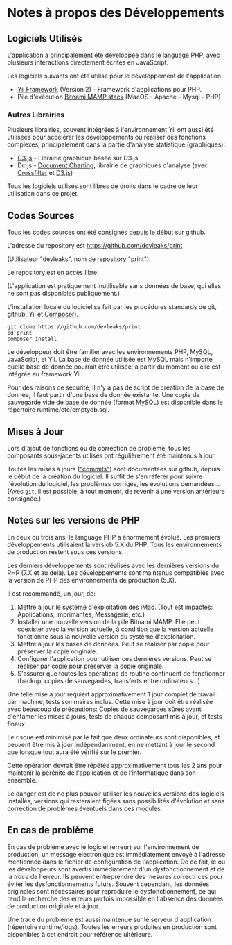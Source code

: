 # Notes à propos des Développements

## Logiciels Utilisés

L'application a principalement été développée dans le language PHP,
avec plusieurs interactions directement écrites en JavaScript.

Les logiciels suivants ont été utilisé pour le développement de l'application:

* [Yii Framework](http://www.yiiframework.com) (Version 2) - Framework d'applications pour PHP.
* Pile d'exécution [Bitnami MAMP stack](https://bitnami.com/stack/mamp) (MacOS - Apache - Mysql - PHP)

### Autres Librairies

Plusieurs librairies, souvent intégrées à l'environnement Yii ont aussi été utilisées pour accélérer les développements ou réaliser des fonctions complexes,
principalement dans la partie d'analyse statistique (graphiques):

* [C3.js](http://c3js.org) - Librairie graphique basée sur D3.js.
* Dc.js - [Document Charting](https://dc-js.github.io/dc.js/), librairie de graphiques d'analyse (avec [Crossfilter](http://crossfilter.github.io/crossfilter/) et [D3.js](https://d3js.org))

Tous les logiciels utilisés sont libres de droits dans le cadre de leur utilisation dans ce projet.

## Codes Sources

Tous les codes sources ont été consignés depuis le début sur github.

L'adresse du repository est https://github.com/devleaks/print

(Utilisateur "devleaks", nom de repository "print").

Le repository est en accès libre.

(L'application est pratiquement inutilisable sans données de base, qui elles ne sont pas disponibles publiquement.)

L'installation locale du logiciel se fait par les procédures standards de git, github, Yii et [Composer](https://getcomposer.org)).

```
git clone https://github.com/devleaks/print
cd print
composer install
```

Le développeur doit être familier avec les environnements PHP, MySQL, JavaScript, et Yii.
La base de donnée utilisée est MySQL mais n'importe quelle base de donnée pourrait être utilisée,
à partir du moment ou elle est intégrée au framework Yii.

Pour des raisons de sécurité, il n'y a pas de script de création de la base de donnée,
il faut partir d'une base de donnée existante.
Une copie de sauvegarde vide de base de donnée (format MySQL) est disponible dans le répertoire runtime/etc/emptydb.sql.


## Mises à Jour

Lors d'ajout de fonctions ou de correction de problème, tous les composants sous-jacents utilisés
ont régulièrement été maintenus à jour.

Toutes les mises à jours (["commits"](https://github.com/devleaks/print/commits/master)) sont documentées sur github, depuis le début de la création du logiciel.
Il suffit de s'en référer pour suivre l'évolution du logiciel, les problèmes corrigés, les évolutions demandées...
(Avec `git`, il est possible, à tout moment, de revenir à une version antérieure consignée.)


## Notes sur les versions de PHP

En deux ou trois ans, le language PHP a énormément évolué.
Les premiers développements utilisaient la versiob 5.X du PHP.
Tous les environnements de production restent sous ces versions.

Les derniers développements sont réalisés avec les dernières versions du PHP (7.X et au delà).
Les développements sont maintenus compatibles avec la version de PHP des environnements de production (5.X).

Il est recommandé, un jour, de:

1. Mettre à jour le système d'exploitation des iMac. (Tout est impactés: Applications, imprimantes, Messagerie, etc.)
1. Installer une nouvelle version de la pile Bitnami MAMP. Elle peut coexister avec la version actuelle, à condition que la version actuelle fonctionne sous la nouvelle version du système d'exploitation.
1. Mettre à jour les bases de données. Peut se réaliser par copie pour préserver la copie originale.
1. Configurer l'application pour utiliser ces dernières versions. Peut se réaliser par copie pour préserver la copie originale.
1. S'assurer que toutes les opérations de routine continuent de fonctionner (backup, copies de sauvegardes, transferts entre ordinateurs...)

Une telle mise à jour requiert approximativement 1 jour complet de travail par machine, tests sommaires inclus.
Cette mise à jour doit être réalisée avec beaucoup de précautions: Copies de sauvegardes sûres avant d'entamer les mises à jours,
tests de chaque composant mis à jour, et tests finaux.

Le risque est minimisé par le fait que deux ordinateurs sont disponibles, et peuvent être mis à jour indépendamment,
en ne mettant à jour le second que lorsque tout aura été vérifié sur le premier.

Cette opération devrait être répétée approximativement tous les 2 ans pour maintenir la pérénité de l'application et de l'informatique dans son ensemble.

Le danger est de ne plus pouvoir utiliser les nouvelles versions des logiciels installés,
versions qui resteraient figées sans possibilités d'évolution et sans correction de problèmes éventuels dans ces modules.

## En cas de problème

En cas de problème avec le logiciel (erreur) sur l'environnement de production,
un message electronique est immédiatement envoyé à l'adresse mentionnée dans le fichier de configuration de l'application.
De ce fait, le ou les développeurs sont avertis immédiatement d'un dysfonctionnement et de la _trace_ de l'erreur.
Ils peuvent entreprendre des mesures correctrices pour éviter les dysfonctionnements futurs.
Souvent cependant, les données originales sont nécessaires pour reproduire le dysfonctionnement,
ce qui rend la recherche des erreurs parfois impossible en l'absence des données de production originale et à jour.

Une trace du problème est aussi maintenue sur le serveur d'application (répertoire runtime/logs).
Toutes les erreurs produites en production sont disponibles à cet endroit pour référence ultérieure.
